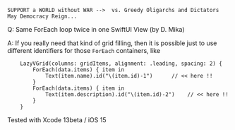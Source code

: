 ```
SUPPORT a WORLD without WAR -->  vs. Greedy Oligarchs and Dictators
May Democracy Reign... 
```

Q: Same ForEach loop twice in one SwiftUI View (by D. Mika)

A: If you really need that kind of grid filling, then it is possible just to use different identifiers for those `ForEach` containers, like

        LazyVGrid(columns: gridItems, alignment: .leading, spacing: 2) {
            ForEach(data.items) { item in
                Text(item.name).id("\(item.id)-1")      // << here !!
            }
            ForEach(data.items) { item in
                Text(item.description).id("\(item.id)-2")    // << here !!
            }
        }

Tested with Xcode 13beta / iOS 15
